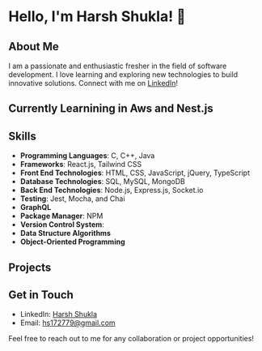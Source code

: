# Hello, I'm Harsh Shukla! 👋

## About Me

I am a passionate and enthusiastic fresher in the field of software development. I love learning and exploring new technologies to build innovative solutions. Connect with me on [LinkedIn](https://www.linkedin.com/in/harsh-shukla-77b887249/)!

## Currently Learnining in Aws and Nest.js


## Skills

- **Programming Languages**: C, C++, Java
- **Frameworks**: React.js, Tailwind CSS
- **Front End Technologies**: HTML, CSS, JavaScript, jQuery, TypeScript
- **Database Technologies**: SQL, MySQL, MongoDB
- **Back End Technologies**: Node.js, Express.js, Socket.io
- **Testing**: Jest, Mocha, and Chai
- **GraphQL**
- **Package Manager**: NPM
- **Version Control System**: 
- **Data Structure Algorithms**
- **Object-Oriented Programming**

## Projects



## Get in Touch

- LinkedIn: [Harsh Shukla](https://www.linkedin.com/in/harsh-shukla-77b887249/)
- Email: hs172779@gmail.com

Feel free to reach out to me for any collaboration or project opportunities!

